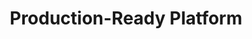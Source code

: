 ---
title: Production-Ready Platform
description: >-
   We’ll get your platform up and running in production, ready to serve your customers. Working closely with you to ensure your complete satisfaction all the way to the clouds.
weight: 4
---